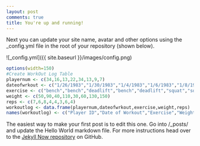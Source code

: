 ```yaml
---
layout: post
comments: true
title: You're up and running!
---
```


Next you can update your site name, avatar and other options using the _config.yml file in the root of your repository (shown below).

![_config.yml]({{ site.baseurl }}/images/config.png)

``` r
options(width=150)
#Create WorkOut Log Table
playernum <- c(34,16,13,22,34,13,9,7)
dateofwrkout <- c("1/26/1983","1/30/1983","1/4/1983","1/6/1983","1/8/1983","1/24/1983","1/14/1983","1/18/1983")
exercise <- c("bench","bench","deadlift","bench","deadlift","squat","squat","deadlift")
weight <- c(50,90,40,110,30,60,130,150)
reps <- c(7,6,8,4,4,3,6,4)
workoutlog <- data.frame(playernum,dateofwrkout,exercise,weight,reps)
names(workoutlog) <- c("Player ID","Date of Workout","Exercise","Weight","Reps")
```
The easiest way to make your first post is to edit this one. Go into /_posts/ and update the Hello World markdown file. For more instructions head over to the [Jekyll Now repository](https://github.com/barryclark/jekyll-now) on GitHub.
